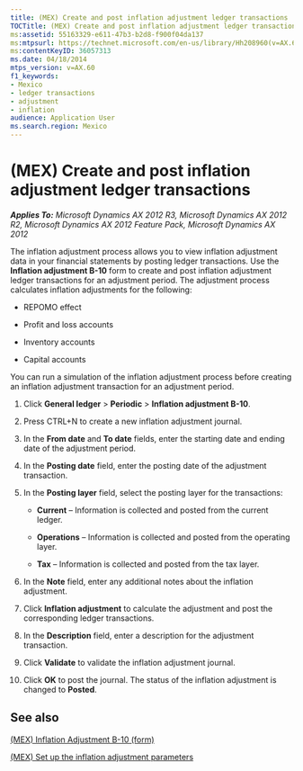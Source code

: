 ```yaml
---
title: (MEX) Create and post inflation adjustment ledger transactions
TOCTitle: (MEX) Create and post inflation adjustment ledger transactions
ms:assetid: 55163329-e611-47b3-b2d8-f900f04da137
ms:mtpsurl: https://technet.microsoft.com/en-us/library/Hh208960(v=AX.60)
ms:contentKeyID: 36057313
ms.date: 04/18/2014
mtps_version: v=AX.60
f1_keywords:
- Mexico
- ledger transactions
- adjustment
- inflation
audience: Application User
ms.search.region: Mexico
---
```


# (MEX) Create and post inflation adjustment ledger transactions 


_**Applies To:** Microsoft Dynamics AX 2012 R3, Microsoft Dynamics AX 2012 R2, Microsoft Dynamics AX 2012 Feature Pack, Microsoft Dynamics AX 2012_

The inflation adjustment process allows you to view inflation adjustment data in your financial statements by posting ledger transactions. Use the **Inflation adjustment B-10** form to create and post inflation adjustment ledger transactions for an adjustment period. The adjustment process calculates inflation adjustments for the following:

  - REPOMO effect

  - Profit and loss accounts

  - Inventory accounts

  - Capital accounts

You can run a simulation of the inflation adjustment process before creating an inflation adjustment transaction for an adjustment period.

1.  Click **General ledger** \> **Periodic** \> **Inflation adjustment B-10**.

2.  Press CTRL+N to create a new inflation adjustment journal.

3.  In the **From date** and **To date** fields, enter the starting date and ending date of the adjustment period.

4.  In the **Posting date** field, enter the posting date of the adjustment transaction.

5.  In the **Posting layer** field, select the posting layer for the transactions:
    
      - **Current** – Information is collected and posted from the current ledger.
    
      - **Operations** – Information is collected and posted from the operating layer.
    
      - **Tax** – Information is collected and posted from the tax layer.

6.  In the **Note** field, enter any additional notes about the inflation adjustment.

7.  Click **Inflation adjustment** to calculate the adjustment and post the corresponding ledger transactions.

8.  In the **Description** field, enter a description for the adjustment transaction.

9.  Click **Validate** to validate the inflation adjustment journal.

10. Click **OK** to post the journal. The status of the inflation adjustment is changed to **Posted**.

## See also

[(MEX) Inflation Adjustment B-10 (form)](https://technet.microsoft.com/en-us/library/hh209670\(v=ax.60\))

[(MEX) Set up the inflation adjustment parameters](mex-set-up-the-inflation-adjustment-parameters.md)

  



